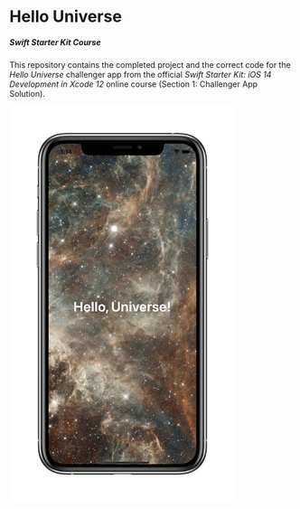 # Hello Universe
##### Swift Starter Kit Course

This repository contains the completed project and the correct code for the *Hello Universe* challenger app from the official *Swift Starter Kit: iOS 14 Development in Xcode 12* online course (Section 1: Challenger App Solution).

<img src="Resources/HelloUniverse_AppComplete.png" width="400"/>
